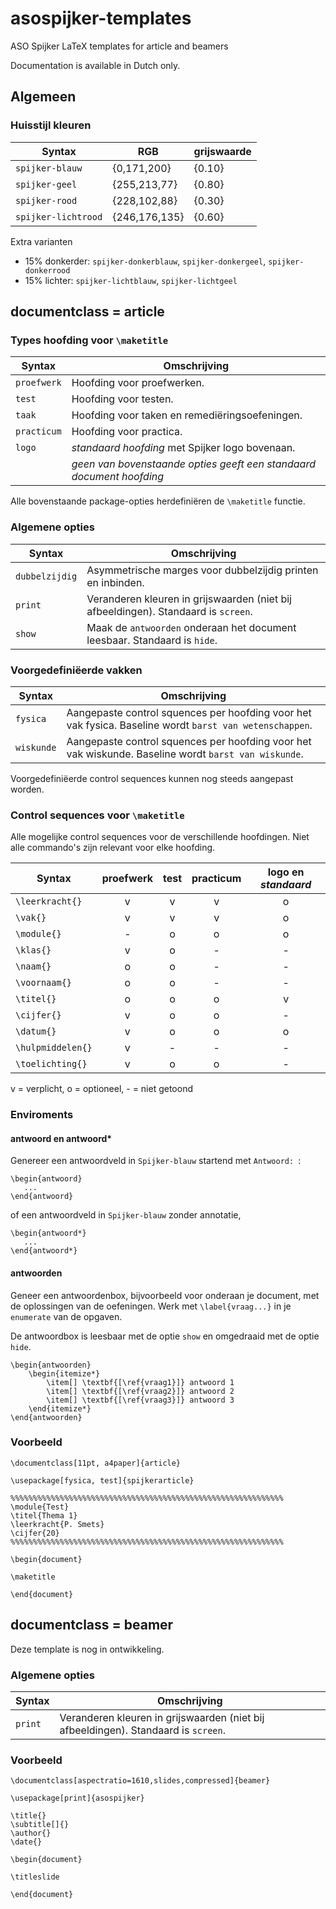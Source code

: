 # asospijker-templates

ASO Spijker LaTeX templates for article and beamers

Documentation is available in Dutch only.

## Algemeen

### Huisstijl kleuren

| Syntax | RGB | grijswaarde |
| ----------- | ----------- | ----------- |
| `spijker-blauw` | {0,171,200} | {0.10} |
| `spijker-geel` | {255,213,77} | {0.80} |
| `spijker-rood` | {228,102,88} | {0.30} |
| `spijker-lichtrood` | {246,176,135} | {0.60} |

Extra varianten
 * 15% donkerder: `spijker-donkerblauw`, `spijker-donkergeel`, `spijker-donkerrood`
 * 15% lichter: `spijker-lichtblauw`, `spijker-lichtgeel`

## documentclass = article

### Types hoofding voor `\maketitle`

| Syntax | Omschrijving |
| ----------- | ----------- |
| `proefwerk` | Hoofding voor proefwerken. |
| `test` | Hoofding voor testen. |
| `taak` | Hoofding voor taken en remediëringsoefeningen. |
| `practicum` | Hoofding voor practica. |
| `logo` | _standaard hoofding_ met Spijker logo bovenaan. |
|        | _geen van bovenstaande opties geeft een standaard document hoofding_ |

Alle bovenstaande package-opties herdefiniëren de `\maketitle` functie.

### Algemene opties

| Syntax | Omschrijving |
| ------ | ------------ |
| `dubbelzijdig` | Asymmetrische marges voor dubbelzijdig printen en inbinden.  |
| `print` | Veranderen kleuren in grijswaarden (niet bij afbeeldingen). Standaard is `screen`.  |
| `show` | Maak de `antwoorden` onderaan het document leesbaar. Standaard is `hide`. |

### Voorgedefiniëerde vakken

| Syntax | Omschrijving |
| -------| ------------ |
| `fysica` | Aangepaste control squences per hoofding voor het vak fysica. Baseline wordt `barst van wetenschappen`. |
| `wiskunde` | Aangepaste control squences per hoofding voor het vak wiskunde. Baseline wordt `barst van wiskunde`. |

Voorgedefiniëerde control sequences kunnen nog steeds aangepast worden.

### Control sequences voor `\maketitle`

Alle mogelijke control sequences voor de verschillende hoofdingen. Niet alle commando's zijn relevant voor elke hoofding.

| Syntax | proefwerk | test | practicum | logo en _standaard_ |
| ------ | :-------: | :--: | :-------: | :-----------------: |
| `\leerkracht{}` | v | v | v | o |
| `\vak{}` | v | v | v | o |
| `\module{}` | - | o | o | o |
| `\klas{}` | v | o | - | - |
| `\naam{}` | o | o | - | - |
| `\voornaam{}` | o | o | - | - |
| `\titel{}` | o | o | o | v |
| `\cijfer{}` | v | o | o | - |
| `\datum{}` | v | o | o | o |
| `\hulpmiddelen{}` | v | - | - | - |
| `\toelichting{}` | v | o | o | - |

v = verplicht, o = optioneel, - = niet getoond

### Enviroments

#### antwoord en antwoord*
Genereer een antwoordveld in `Spijker-blauw` startend met `Antwoord: `:
```
\begin{antwoord}
   ...
\end{antwoord}
```

of een antwoordveld in `Spijker-blauw` zonder annotatie,
```
\begin{antwoord*}
   ...
\end{antwoord*}
```

#### antwoorden
Geneer een antwoordenbox, bijvoorbeeld voor onderaan je document, met de oplossingen van de oefeningen. Werk met `\label{vraag...}` in je `enumerate` van de opgaven.

De antwoordbox is leesbaar met de optie `show` en omgedraaid met de optie `hide`.

```
\begin{antwoorden}
    \begin{itemize*}
        \item[] \textbf{[\ref{vraag1}]} antwoord 1
        \item[] \textbf{[\ref{vraag2}]} antwoord 2
        \item[] \textbf{[\ref{vraag3}]} antwoord 3
    \end{itemize*}
\end{antwoorden}
```
 
### Voorbeeld
```
\documentclass[11pt, a4paper]{article}

\usepackage[fysica, test]{spijkerarticle}

%%%%%%%%%%%%%%%%%%%%%%%%%%%%%%%%%%%%%%%%%%%%%%%%%%%%%%%%%%%%%
\module{Test}
\titel{Thema 1}
\leerkracht{P. Smets}
\cijfer{20}
%%%%%%%%%%%%%%%%%%%%%%%%%%%%%%%%%%%%%%%%%%%%%%%%%%%%%%%%%%%%%

\begin{document}

\maketitle

\end{document}
```

## documentclass = beamer

Deze template is nog in ontwikkeling.

### Algemene opties

| Syntax | Omschrijving |
| ------ | ------------ |
| `print` | Veranderen kleuren in grijswaarden (niet bij afbeeldingen). Standaard is `screen`.  |

### Voorbeeld

```
\documentclass[aspectratio=1610,slides,compressed]{beamer}

\usepackage[print]{asospijker}

\title{}
\subtitle[]{}
\author{}
\date{}

\begin{document}

\titleslide

\end{document}
```
